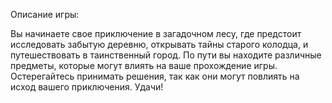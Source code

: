Описание игры:

Вы начинаете свое приключение в загадочном лесу, где предстоит исследовать забытую деревню, открывать тайны старого колодца, и путешествовать в таинственный город. По пути вы находите различные предметы, которые могут влиять на ваше прохождение игры. Остерегайтесь принимать решения, так как они могут повлиять на исход вашего приключения. Удачи!